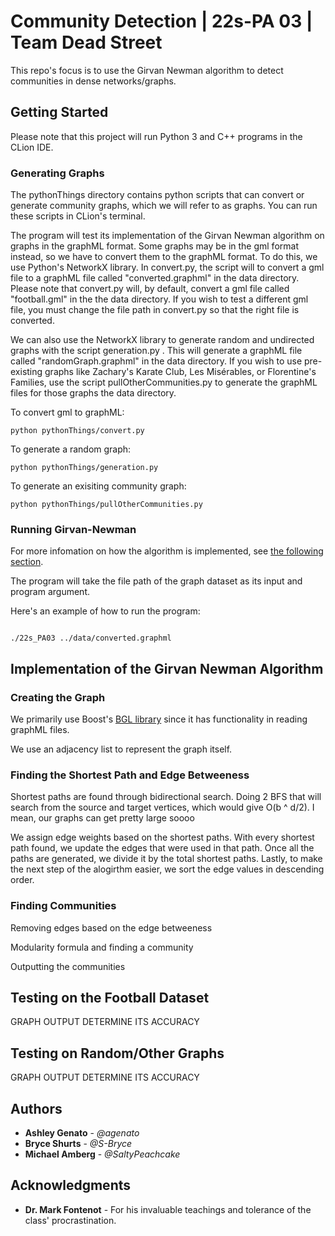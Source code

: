# Community Detection | 22s-PA 03 | Team Dead Street

This repo's focus is to use the Girvan Newman algorithm to detect communities in dense networks/graphs.

## Getting Started

Please note that this project will run Python 3 and C++ programs in the CLion IDE.

### Generating Graphs

The pythonThings directory contains python scripts that can convert or generate community graphs, which we will refer to as graphs. You can run these scripts in
CLion's terminal.

The program will test its implementation of the Girvan Newman algorithm on graphs in the graphML format. Some graphs may be in the gml format instead, so
we have to convert them to the graphML format. To do this, we use Python's NetworkX library. In convert.py, the script will to convert a gml file to a graphML file
called "converted.graphml" in the data directory. Please note that convert.py will, by default, convert a gml file called "football.gml" in the the data
directory. If you wish to test a different gml file, you must change the file path in convert.py so that the right file is converted.

We can also use the NetworkX library to generate random and undirected graphs with the script generation.py . This will generate a graphML file called
"randomGraph.graphml" in the data directory. If you wish to use pre-existing graphs like Zachary's Karate Club, Les Misérables, or Florentine's Families, use the
script pullOtherCommunities.py to generate the graphML files for those graphs the data directory.


To convert gml to graphML:
```
python pythonThings/convert.py
```

To generate a random graph:
```
python pythonThings/generation.py
```

To generate an exisiting community graph:
```
python pythonThings/pullOtherCommunities.py
```

### Running Girvan-Newman

For more infomation on how the algorithm is implemented, see [the following section](#Implementation-of-the-Girvan-Newman-Algorithm).

The program will take the file path of the graph dataset as its input and program argument.

Here's an example of how to run the program:
```

./22s_PA03 ../data/converted.graphml
```


## Implementation of the Girvan Newman Algorithm

### Creating the Graph

We primarily use Boost's [BGL library](https://www.boost.org/doc/libs/1_78_0/libs/graph/doc/index.html) since it has functionality in reading graphML files.

We use an adjacency list to represent the graph itself.

### Finding the Shortest Path and Edge Betweeness

Shortest paths are found through bidirectional search. Doing 2 BFS that will search from the source and target vertices, which would give O(b ^ d/2).
I mean, our graphs can get pretty large soooo

We assign edge weights based on the shortest paths. With every shortest path found, we update the edges that were used in that path. Once all the paths
are generated, we divide it by the total shortest paths. Lastly, to make the next step of the alogirthm easier, we sort the edge values in descending order.

### Finding Communities

Removing edges based on the edge betweeness

Modularity formula and finding a community

Outputting the communities


## Testing on the Football Dataset

GRAPH OUTPUT
DETERMINE ITS ACCURACY


## Testing on Random/Other Graphs

GRAPH OUTPUT
DETERMINE ITS ACCURACY


## Authors

* **Ashley Genato** - *@agenato*
* **Bryce Shurts** - *@S-Bryce*
* **Michael Amberg** - *@SaltyPeachcake*


## Acknowledgments

* **Dr. Mark Fontenot** - For his invaluable teachings and tolerance of the class' procrastination.
